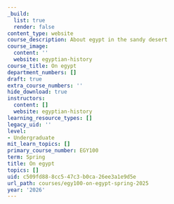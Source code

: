 ```yaml
---
_build:
  list: true
  render: false
content_type: website
course_description: About egypt in the sandy desert
course_image:
  content: ''
  website: egyptian-history
course_title: On egypt
department_numbers: []
draft: true
extra_course_numbers: ''
hide_download: true
instructors:
  content: []
  website: egyptian-history
learning_resource_types: []
legacy_uid: ''
level:
- Undergraduate
mit_learn_topics: []
primary_course_number: EGY100
term: Spring
title: On egypt
topics: []
uid: c509fd88-8cc5-47c3-b0ca-26ee3a1e9d5e
url_path: courses/egy100-on-egypt-spring-2025
year: '2026'
---
```

